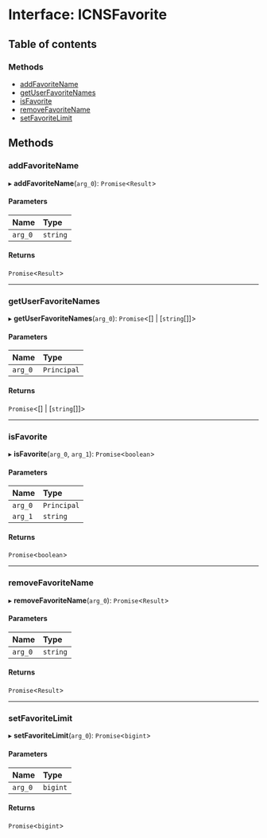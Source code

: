 # Interface: ICNSFavorite

## Table of contents

### Methods

- [addFavoriteName](ICNSFavorite.md#addfavoritename)
- [getUserFavoriteNames](ICNSFavorite.md#getuserfavoritenames)
- [isFavorite](ICNSFavorite.md#isfavorite)
- [removeFavoriteName](ICNSFavorite.md#removefavoritename)
- [setFavoriteLimit](ICNSFavorite.md#setfavoritelimit)

## Methods

### addFavoriteName

▸ **addFavoriteName**(`arg_0`): `Promise`<`Result`\>

#### Parameters

| Name | Type |
| :------ | :------ |
| `arg_0` | `string` |

#### Returns

`Promise`<`Result`\>

___

### getUserFavoriteNames

▸ **getUserFavoriteNames**(`arg_0`): `Promise`<[] \| [`string`[]]\>

#### Parameters

| Name | Type |
| :------ | :------ |
| `arg_0` | `Principal` |

#### Returns

`Promise`<[] \| [`string`[]]\>

___

### isFavorite

▸ **isFavorite**(`arg_0`, `arg_1`): `Promise`<`boolean`\>

#### Parameters

| Name | Type |
| :------ | :------ |
| `arg_0` | `Principal` |
| `arg_1` | `string` |

#### Returns

`Promise`<`boolean`\>

___

### removeFavoriteName

▸ **removeFavoriteName**(`arg_0`): `Promise`<`Result`\>

#### Parameters

| Name | Type |
| :------ | :------ |
| `arg_0` | `string` |

#### Returns

`Promise`<`Result`\>

___

### setFavoriteLimit

▸ **setFavoriteLimit**(`arg_0`): `Promise`<`bigint`\>

#### Parameters

| Name | Type |
| :------ | :------ |
| `arg_0` | `bigint` |

#### Returns

`Promise`<`bigint`\>
